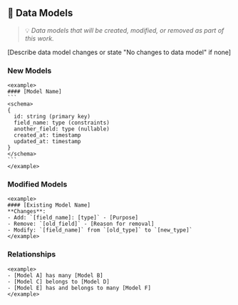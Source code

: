 ## 💾 Data Models
> 💡 *Data models that will be created, modified, or removed as part of this work.*

[Describe data model changes or state "No changes to data model" if none]

### New Models

``````
<example>
#### [Model Name]
```
<schema>
{
  id: string (primary key)
  field_name: type (constraints)
  another_field: type (nullable)
  created_at: timestamp
  updated_at: timestamp
}
</schema>
```
</example>
``````

### Modified Models

```
<example>
#### [Existing Model Name]
**Changes**:
- Add: `[field_name]: [type]` - [Purpose]
- Remove: `[old_field]` - [Reason for removal]
- Modify: `[field_name]` from `[old_type]` to `[new_type]`
</example>
```

### Relationships

```
<example>
- [Model A] has many [Model B]
- [Model C] belongs to [Model D]
- [Model E] has and belongs to many [Model F]
</example>
```
